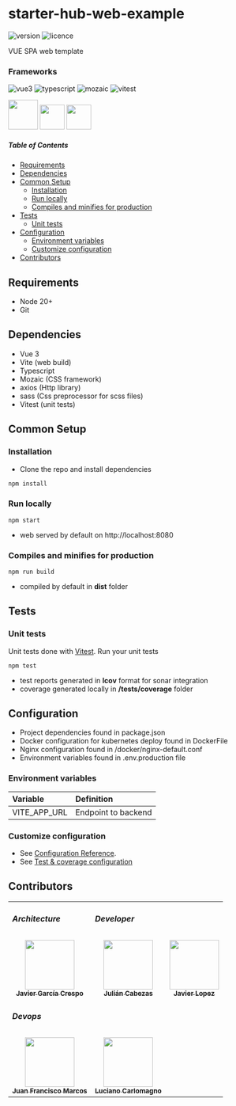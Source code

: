# starter-hub-web-example


![version](https://badgen.net/badge/version/1.0.0/cyan)
![licence](https://badgen.net/badge/licence/MIT/gray)

VUE SPA web template

### Frameworks

![vue3](https://badgen.net/badge/vue/3.4.21/green)
![typescript](https://badgen.net/badge/typescript/5.4.0/#2d79c7)
![mozaic](https://badgen.net/badge/mozaic/0.64.0/purple)
![vitest](https://badgen.net/badge/vitest/1.4.0/red)

<a href="https://vuejs.org/guide/introduction.html" title="Vue3"><img src="https://hollowtree.gallerycdn.vsassets.io/extensions/hollowtree/vue-snippets/1.0.4/1606964762962/Microsoft.VisualStudio.Services.Icons.Default" width="60" height="60"/></a>
<a href="https://www.typescriptlang.org/" title="Typescript"><img src="https://upload.wikimedia.org/wikipedia/commons/thumb/4/4c/Typescript_logo_2020.svg/512px-Typescript_logo_2020.svg.png" width="50" height="50"/></a>
<a href="https://vitejs.dev" title="Jest"><img src="https://vitejs.dev/logo-with-shadow.png" width="50" height="50"/></a>


##### Table of Contents  
- [Requirements](#requirements)
- [Dependencies](#dependencies)
- [Common Setup](#common-setup)
  - [Installation](#installation)
  - [Run locally](#run-locally)
  - [Compiles and minifies for production](#compiles-and-minifies-for-production)
- [Tests](#tests)
  - [Unit tests](#unit-tests)
- [Configuration](#configuration)
  - [Environment variables](#environment-variables)
  - [Customize configuration](#customize-configuration)
- [Contributors](#contributors)


## Requirements

- Node 20+
- Git

## Dependencies

- Vue 3
- Vite (web build)
- Typescript
- Mozaic (CSS framework)
- axios (Http library)
- sass (Css preprocessor for scss files)
- Vitest (unit tests)

## Common Setup

### Installation

- Clone the repo and install dependencies

```bash
npm install
```

### Run locally
```
npm start
```
* web served by default on http://localhost:8080
### Compiles and minifies for production
```
npm run build
```
* compiled by default in **dist** folder


## Tests

### Unit tests

Unit tests done with [Vitest](https://vitest.dev/guide/). 
Run your unit tests

```
npm test
```
* test reports generated in **lcov** format for sonar integration
* coverage generated locally in **/tests/coverage** folder

## Configuration

- Project dependencies found in package.json
- Docker configuration for kubernetes deploy found in DockerFile
- Nginx configuration found in /docker/nginx-default.conf
- Environment variables found in .env.production file

### Environment variables

| Variable                 | Definition                    |
|:-------------------------|:------------------------------|
| VITE_APP_URL             | Endpoint to backend           |


### Customize configuration
- See [Configuration Reference](https://vitejs.dev/config/).
- See [Test & coverage configuration](https://vitest.dev/config/)


## Contributors

<table>
    <tr>
        <td><h5>Architecture</h5></td>
        <td colspan="2"><h5>Developer</h5></td>
    </tr>
    <tr>
        <td align="center">
            <a href="https://github.com/javiergcres">
                <img src="https://avatars.githubusercontent.com/u/104139027?v=4" width="100px;" alt=""/>
                <br /><sub><b>Javier García Crespo</b></sub>
            </a>
        </td>
        <td align="center">
            <a href="https://github.com/julian-lm-cabezas">
                <img src="https://avatars.githubusercontent.com/u/53000155?s=64&v=4?s=100" width="100px;" alt=""/>
                <br /><sub><b>Julián Cabezas</b></sub>
            </a>
        </td>
         <td align="center">
            <a href="https://github.com/jalosaLM">
                <img src="https://avatars.githubusercontent.com/u/59081582?v=4s=100" width="100px;" alt=""/>
                <br /><sub><b>Javier Lopez</b></sub>
            </a>
        </td>
    </tr>
    <tr>
        <td colspan="2"><h5>Devops</h5></td>
    </tr>
    <tr>
        <td align="center">
            <a href="https://github.com/jonefmc">
                <img src="https://avatars.githubusercontent.com/u/765320?v=4" width="100px;" alt=""/>
                <br /><sub><b>Juan Francisco Marcos</b></sub>
            </a>
        </td>
        <td align="center">
            <a href="https://github.com/lcarlomagno-lmes">
                <img src="https://avatars.githubusercontent.com/u/89024866?v=4?s=100" width="100px;" alt=""/>
                <br /><sub><b>Luciano Carlomagno</b></sub>
            </a>
        </td>
    </tr>
</table>
